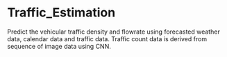 # Traffic_Estimation
Predict the vehicular traffic density and flowrate using forecasted weather data, calendar data and traffic data. Traffic count data is derived from sequence of image data using CNN.

